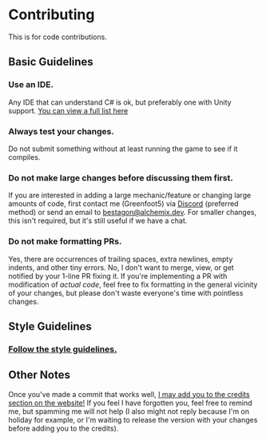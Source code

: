 # Contributing

This is for code contributions.

## Basic Guidelines

### Use an IDE.
Any IDE that can understand C# is ok, but preferably one with Unity support. [You can view a full list here](https://docs.unity3d.com/Manual/ScriptingToolsIDEs.html)

### Always test your changes.
Do not submit something without at least running the game to see if it compiles.  

### Do not make large changes before discussing them first.
If you are interested in adding a large mechanic/feature or changing large amounts of code, first contact me (Greenfoot5) via [Discord](https://discord.gg/zeDey9v) (preferred method) or send an email to bestagon@alchemix.dev.
For smaller changes, this isn't required, but it's still useful if we have a chat.

### Do not make formatting PRs.
Yes, there are occurrences of trailing spaces, extra newlines, empty indents, and other tiny errors. No, I don't want to merge, view, or get notified by your 1-line PR fixing it. If you're implementing a PR with modification of *actual code*, feel free to fix formatting in the general vicinity of your changes, but please don't waste everyone's time with pointless changes.

## Style Guidelines

### [Follow the style guidelines.](STYLE_GUIDELINES.md)

## Other Notes
Once you've made a commit that works well, [I may add you to the credits section on the website!](https://bestagon.alchemix.dev)
If you feel I have forgotten you, feel free to remind me, but spamming me will not help (I also might not reply because I'm on holiday for example, or I'm waiting to release the version with your changes before adding you to the credits).
